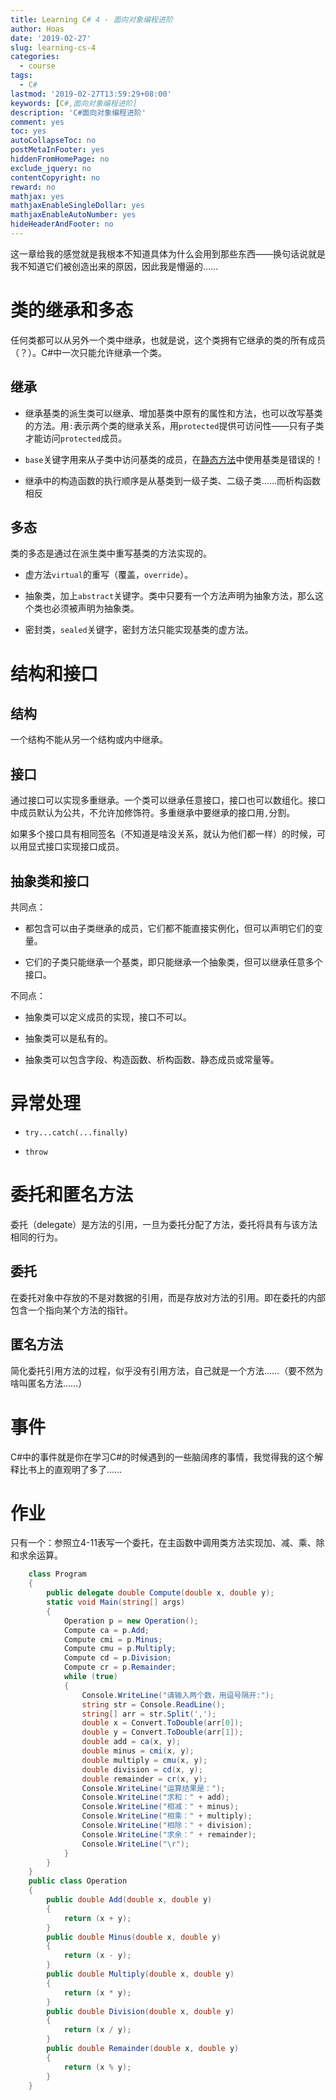 ```yaml
---
title: Learning C# 4 - 面向对象编程进阶
author: Hoas
date: '2019-02-27'
slug: learning-cs-4
categories:
  - course
tags:
  - C#
lastmod: '2019-02-27T13:59:29+08:00'
keywords: [C#,面向对象编程进阶]
description: 'C#面向对象编程进阶'
comment: yes
toc: yes
autoCollapseToc: no
postMetaInFooter: yes
hiddenFromHomePage: no
exclude_jquery: no
contentCopyright: no
reward: no
mathjax: yes
mathjaxEnableSingleDollar: yes
mathjaxEnableAutoNumber: yes
hideHeaderAndFooter: no
---
```


这一章给我的感觉就是我根本不知道具体为什么会用到那些东西——换句话说就是我不知道它们被创造出来的原因，因此我是懵逼的……
<!--more-->

# 类的继承和多态

任何类都可以从另外一个类中继承，也就是说，这个类拥有它继承的类的所有成员（？）。C#中一次只能允许继承一个类。

## 继承

- 继承基类的派生类可以继承、增加基类中原有的属性和方法，也可以改写基类的方法。用`:`表示两个类的继承关系，用`protected`提供可访问性——只有子类才能访问`protected`成员。

- `base`关键字用来从子类中访问基类的成员，在[静态方法](https://hoas.xyz/post/learning-cs-3/#%E9%9D%99%E6%80%81%E6%96%B9%E6%B3%95%E5%92%8C%E5%AE%9E%E4%BE%8B%E6%96%B9%E6%B3%95)中使用基类是错误的！

- 继承中的构造函数的执行顺序是从基类到一级子类、二级子类……而析构函数相反

## 多态

类的多态是通过在派生类中重写基类的方法实现的。

- 虚方法`virtual`的重写（覆盖，`override`）。

- 抽象类，加上`abstract`关键字。类中只要有一个方法声明为抽象方法，那么这个类也必须被声明为抽象类。

- 密封类，`sealed`关键字，密封方法只能实现基类的虚方法。

# 结构和接口

## 结构

一个结构不能从另一个结构或内中继承。

## 接口

通过接口可以实现多重继承。一个类可以继承任意接口，接口也可以数组化。接口中成员默认为公共，不允许加修饰符。多重继承中要继承的接口用`,`分割。

如果多个接口具有相同签名（不知道是啥没关系，就认为他们都一样）的时候，可以用显式接口实现接口成员。

## 抽象类和接口

共同点：

- 都包含可以由子类继承的成员，它们都不能直接实例化，但可以声明它们的变量。

- 它们的子类只能继承一个基类，即只能继承一个抽象类，但可以继承任意多个接口。

不同点：

- 抽象类可以定义成员的实现，接口不可以。

- 抽象类可以是私有的。

- 抽象类可以包含字段、构造函数、析构函数、静态成员或常量等。

# 异常处理

- `try...catch(...finally)`

- `throw`

# 委托和匿名方法

委托（delegate）是方法的引用，一旦为委托分配了方法，委托将具有与该方法相同的行为。

## 委托

在委托对象中存放的不是对数据的引用，而是存放对方法的引用。即在委托的内部包含一个指向某个方法的指针。

## 匿名方法

简化委托引用方法的过程，似乎没有引用方法，自己就是一个方法……（要不然为啥叫匿名方法……）

# 事件

C#中的事件就是你在学习C#的时候遇到的一些脑阔疼的事情，我觉得我的这个解释比书上的直观明了多了……

# 作业

只有一个：参照立4-11表写一个委托，在主函数中调用类方法实现加、减、乘、除和求余运算。

```csharp
    class Program
    {
        public delegate double Compute(double x, double y);
        static void Main(string[] args)
        {
            Operation p = new Operation();
            Compute ca = p.Add;
            Compute cmi = p.Minus;
            Compute cmu = p.Multiply;
            Compute cd = p.Division;
            Compute cr = p.Remainder;
            while (true)
            {
                Console.WriteLine("请输入两个数，用逗号隔开:");
                string str = Console.ReadLine();
                string[] arr = str.Split(',');
                double x = Convert.ToDouble(arr[0]);
                double y = Convert.ToDouble(arr[1]);
                double add = ca(x, y);
                double minus = cmi(x, y);
                double multiply = cmu(x, y);
                double division = cd(x, y);
                double remainder = cr(x, y);
                Console.WriteLine("运算结果是：");
                Console.WriteLine("求和：" + add);
                Console.WriteLine("相减：" + minus);
                Console.WriteLine("相乘：" + multiply);
                Console.WriteLine("相除：" + division);
                Console.WriteLine("求余：" + remainder);
                Console.WriteLine("\r");
            }
        }
    }
    public class Operation
    {
        public double Add(double x, double y)
        {
            return (x + y);
        }
        public double Minus(double x, double y)
        {
            return (x - y);
        }
        public double Multiply(double x, double y)
        {
            return (x * y);
        }
        public double Division(double x, double y)
        {
            return (x / y);
        }
        public double Remainder(double x, double y)
        {
            return (x % y);
        }
    }
```

